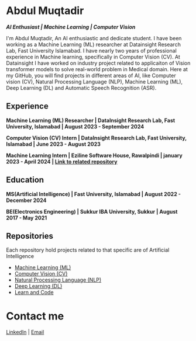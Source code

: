 # Abdul Muqtadir

**_AI Enthusiast | Machine Learning | Computer Vision_**

I'm Abdul Muqtadir, An AI enthusiastic and dedicate student. I have been working as a Machine Learning (ML) researcher at Datainsight Research Lab, Fast University Islamabad. I have nearly two years of professional experience in Machine learning, specifically in Computer Vision (CV). At Datainsight I have worked on industry project related to applicaiton of Vision transformer models to solve real-world problem in Medical domain. Here at my GitHub, you will find projects in different areas of AI, like Computer vision (CV), Natural Processing Language (NLP), Machine Learning (ML), Deep Learning (DL) and Automatic Speech Recognition (ASR).

## Experience
**Machine Learning (ML) Researcher | DataInsight Research Lab, Fast University, Islamabad | August 2023 - September 2024**

**Computer Vision (CV) Intern | DataInsight Research Lab, Fast University, Islamabad | June 2023 - August 2023**

**Machine Learning Intern | Eziline Software House, Rawalpindi | january 2023 - April 2024 | [Link to related repository](https://github.com/AbdulDD/NLP_Portfolio/tree/main/BERT)**

## Education
**MS(Artificial Intelligence) | Fast University, Islamabad | August 2022 - December 2024**

**BE(Electronics Engineering) | Sukkur IBA University, Sukkur | August 2017 - May 2021**



## Repositories
Each repository hold projects related to that specific are of Artificial Intelligence

- [Machine Learning (ML)](https://github.com/AbdulDD/Machine-Learning-portfolio)
- [Computer Vision (CV)](https://github.com/AbdulDD/Computer-Vision)
- [Natural Processing Language (NLP)](https://github.com/AbdulDD/NLP_Portfolio)
- [Deep Learning (DL)](https://github.com/AbdulDD/Deep-Learning-Portfolio)
- [Learn and Code](https://github.com/AbdulDD/Learn-Pytorch)

# Contact me
[LinkedIn](https://www.linkedin.com/in/abdul-muqtadir-0bab81170/) | [Email](mailto:amuqtadirch@gmail.com)
